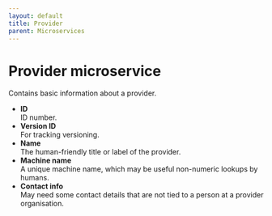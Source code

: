 ```yaml
---
layout: default
title: Provider
parent: Microservices
---
```

# Provider microservice

Contains basic information about a provider.

- **ID** <br />
  ID number.
- **Version ID** <br />
  For tracking versioning.
- **Name** <br />
  The human-friendly title or label of the provider.
- **Machine name** <br />
  A unique machine name, which may be useful non-numeric lookups by humans.
- **Contact info** <br />
  May need some contact details that are not tied to a person at a provider organisation.